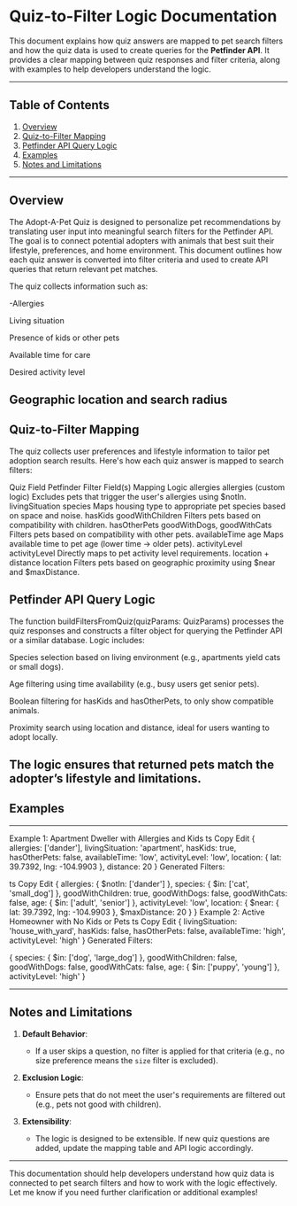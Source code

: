 # Quiz-to-Filter Logic Documentation

This document explains how quiz answers are mapped to pet search filters and how the quiz data is used to create queries for the **Petfinder API**. It provides a clear mapping between quiz responses and filter criteria, along with examples to help developers understand the logic.

---

## Table of Contents

1. [Overview](#overview)
2. [Quiz-to-Filter Mapping](#quiz-to-filter-mapping)
3. [Petfinder API Query Logic](#petfinder-api-query-logic)
4. [Examples](#examples)
5. [Notes and Limitations](#notes-and-limitations)

---

## Overview

The Adopt-A-Pet Quiz is designed to personalize pet recommendations by translating user input into meaningful search filters for the Petfinder API. The goal is to connect potential adopters with animals that best suit their lifestyle, preferences, and home environment. This document outlines how each quiz answer is converted into filter criteria and used to create API queries that return relevant pet matches.

The quiz collects information such as:

-Allergies

Living situation

Presence of kids or other pets

Available time for care

Desired activity level

Geographic location and search radius
---

## Quiz-to-Filter Mapping

The quiz collects user preferences and lifestyle information to tailor pet adoption search results. Here's how each quiz answer is mapped to search filters:

Quiz Field	Petfinder Filter Field(s)	Mapping Logic
allergies	allergies (custom logic)	Excludes pets that trigger the user's allergies using $notIn.
livingSituation	species	Maps housing type to appropriate pet species based on space and noise.
hasKids	goodWithChildren	Filters pets based on compatibility with children.
hasOtherPets	goodWithDogs, goodWithCats	Filters pets based on compatibility with other pets.
availableTime	age	Maps available time to pet age (lower time → older pets).
activityLevel	activityLevel	Directly maps to pet activity level requirements.
location + distance	location	Filters pets based on geographic proximity using $near and $maxDistance.
## Petfinder API Query Logic

The function buildFiltersFromQuiz(quizParams: QuizParams) processes the quiz responses and constructs a filter object for querying the Petfinder API or a similar database. Logic includes:

Species selection based on living environment (e.g., apartments yield cats or small dogs).

Age filtering using time availability (e.g., busy users get senior pets).

Boolean filtering for hasKids and hasOtherPets, to only show compatible animals.

Proximity search using location and distance, ideal for users wanting to adopt locally.

The logic ensures that returned pets match the adopter’s lifestyle and limitations.
---

## Examples


---

Example 1: Apartment Dweller with Allergies and Kids
ts
Copy
Edit
{
  allergies: ['dander'],
  livingSituation: 'apartment',
  hasKids: true,
  hasOtherPets: false,
  availableTime: 'low',
  activityLevel: 'low',
  location: { lat: 39.7392, lng: -104.9903 },
  distance: 20
}
Generated Filters:

ts
Copy
Edit
{
  allergies: { $notIn: ['dander'] },
  species: { $in: ['cat', 'small_dog'] },
  goodWithChildren: true,
  goodWithDogs: false,
  goodWithCats: false,
  age: { $in: ['adult', 'senior'] },
  activityLevel: 'low',
  location: { $near: { lat: 39.7392, lng: -104.9903 }, $maxDistance: 20 }
}
Example 2: Active Homeowner with No Kids or Pets
ts
Copy
Edit
{
  livingSituation: 'house_with_yard',
  hasKids: false,
  hasOtherPets: false,
  availableTime: 'high',
  activityLevel: 'high'
}
Generated Filters:


{
  species: { $in: ['dog', 'large_dog'] },
  goodWithChildren: false,
  goodWithDogs: false,
  goodWithCats: false,
  age: { $in: ['puppy', 'young'] },
  activityLevel: 'high'
}

---

## Notes and Limitations

1. **Default Behavior**:
   - If a user skips a question, no filter is applied for that criteria (e.g., no size preference means the `size` filter is excluded).

2. **Exclusion Logic**:
   - Ensure pets that do not meet the user's requirements are filtered out (e.g., pets not good with children).


3. **Extensibility**:
   - The logic is designed to be extensible. If new quiz questions are added, update the mapping table and API logic accordingly.

---

This documentation should help developers understand how quiz data is connected to pet search filters and how to work with the logic effectively. Let me know if you need further clarification or additional examples!